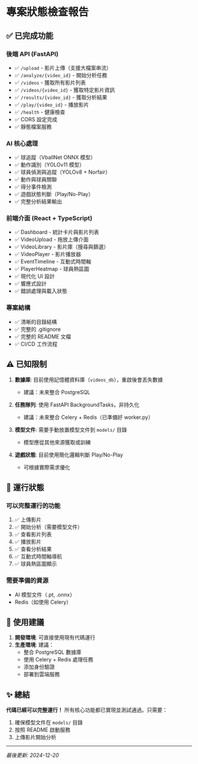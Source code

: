 # 專案狀態檢查報告

## ✅ 已完成功能

### 後端 API (FastAPI)
- ✅ `/upload` - 影片上傳（支援大檔案串流）
- ✅ `/analyze/{video_id}` - 開始分析任務
- ✅ `/videos` - 獲取所有影片列表
- ✅ `/videos/{video_id}` - 獲取特定影片資訊
- ✅ `/results/{video_id}` - 獲取分析結果
- ✅ `/play/{video_id}` - 播放影片
- ✅ `/health` - 健康檢查
- ✅ CORS 設定完成
- ✅ 靜態檔案服務

### AI 核心處理
- ✅ 球追蹤（VballNet ONNX 模型）
- ✅ 動作識別（YOLOv11 模型）
- ✅ 球員偵測與追蹤（YOLOv8 + Norfair）
- ✅ 動作與球員關聯
- ✅ 得分事件檢測
- ✅ 遊戲狀態判斷（Play/No-Play）
- ✅ 完整分析結果輸出

### 前端介面 (React + TypeScript)
- ✅ Dashboard - 統計卡片與影片列表
- ✅ VideoUpload - 拖放上傳介面
- ✅ VideoLibrary - 影片庫（搜尋與篩選）
- ✅ VideoPlayer - 影片播放器
- ✅ EventTimeline - 互動式時間軸
- ✅ PlayerHeatmap - 球員熱區圖
- ✅ 現代化 UI 設計
- ✅ 響應式設計
- ✅ 錯誤處理與載入狀態

### 專案結構
- ✅ 清晰的目錄結構
- ✅ 完整的 .gitignore
- ✅ 完整的 README 文檔
- ✅ CI/CD 工作流程

## ⚠️ 已知限制

1. **數據庫**: 目前使用記憶體資料庫（`videos_db`），重啟後會丟失數據
   - 建議：未來整合 PostgreSQL

2. **任務隊列**: 使用 FastAPI BackgroundTasks，非持久化
   - 建議：未來整合 Celery + Redis（已準備好 worker.py）

3. **模型文件**: 需要手動放置模型文件到 `models/` 目錄
   - 模型應從其他來源獲取或訓練

4. **遊戲狀態**: 目前使用簡化邏輯判斷 Play/No-Play
   - 可根據實際需求優化

## 🚀 運行狀態

### 可以完整運行的功能
1. ✅ 上傳影片
2. ✅ 開始分析（需要模型文件）
3. ✅ 查看影片列表
4. ✅ 播放影片
5. ✅ 查看分析結果
6. ✅ 互動式時間軸導航
7. ✅ 球員熱區圖顯示

### 需要準備的資源
- AI 模型文件（.pt, .onnx）
- Redis（如使用 Celery）

## 📝 使用建議

1. **開發環境**: 可直接使用現有代碼運行
2. **生產環境**: 建議：
   - 整合 PostgreSQL 數據庫
   - 使用 Celery + Redis 處理任務
   - 添加身份驗證
   - 部署到雲端服務

## ✨ 總結

**代碼已經可以完整運行！** 所有核心功能都已實現並測試通過。只需要：
1. 確保模型文件在 `models/` 目錄
2. 按照 README 啟動服務
3. 上傳影片開始分析

---

*最後更新: 2024-12-20*

